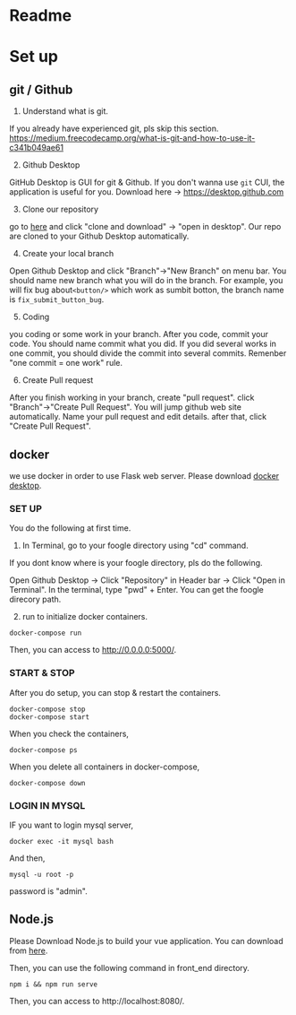 Readme
=======
# Set up

## git / Github

1. Understand what is git.

  If you already have experienced git, pls skip this section.
  https://medium.freecodecamp.org/what-is-git-and-how-to-use-it-c341b049ae61

2. Github Desktop

  GitHub Desktop is GUI for git & Github. If you don't wanna use `git` CUI, the application is useful for you.
  Download here -> https://desktop.github.com

3. Clone our repository

  go to [here](https://github.com/ku-yoshikawa-1/foogle) and click "clone and download" → "open in desktop".
  Our repo are cloned to your Github Desktop automatically.

4. Create your local branch

  Open Github Desktop and click "Branch"→"New Branch" on menu bar. You should name new branch what you will do in the branch.   For example, you will fix bug about`<button/>` which work as sumbit botton, the branch name is `fix_submit_button_bug`.

5. Coding

  you coding or some work in your branch. After you code, commit your code. You should name commit what you did.
  If you did several works in one commit, you should divide the commit into several commits. Remenber "one commit = one work" rule.

6. Create Pull request

  After you finish working in your branch, create "pull request". click "Branch"→"Create Pull Request".
  You will jump github web site automatically. Name your pull request and edit details. after that, click "Create Pull Request".

## docker
we use docker in order to use Flask web server.
Please download [docker desktop](https://www.docker.com/products/docker-desktop).

### SET UP
You do the following at first time.
1. In Terminal, go to your foogle directory using "cd" command.

If you dont know where is your foogle directory, pls do the following.

Open Github Desktop -> Click "Repository" in Header bar -> Click "Open in Terminal".
In the terminal, type "pwd" + Enter. You can get the foogle direcory path.

2. run to initialize docker containers.
```
docker-compose run
```
Then, you can access to http://0.0.0.0:5000/.

### START & STOP
After you do setup, you can stop & restart the containers.
```
docker-compose stop
docker-compose start
```
When you check the containers,
```
docker-compose ps
```
When you delete all containers in docker-compose,
```
docker-compose down
```
### LOGIN IN MYSQL
IF you want to login mysql server,
```
docker exec -it mysql bash
```
And then,
```
mysql -u root -p
```
password is "admin".

## Node.js
Please Download Node.js to build your vue application.
You can download from [here](https://nodejs.org/en/download/).

Then, you can use the following command in front_end directory.
```
npm i && npm run serve
```
Then, you can access to http://localhost:8080/.
